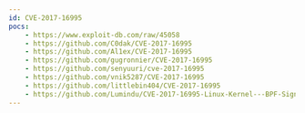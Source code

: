 ```yaml
---
id: CVE-2017-16995
pocs: 
    - https://www.exploit-db.com/raw/45058
    - https://github.com/C0dak/CVE-2017-16995
    - https://github.com/Al1ex/CVE-2017-16995
    - https://github.com/gugronnier/CVE-2017-16995
    - https://github.com/senyuuri/cve-2017-16995
    - https://github.com/vnik5287/CVE-2017-16995
    - https://github.com/littlebin404/CVE-2017-16995
    - https://github.com/Lumindu/CVE-2017-16995-Linux-Kernel---BPF-Sign-Extension-Local-Privilege-Escalation-
---
```

